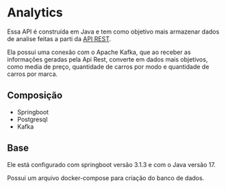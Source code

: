﻿# Analytics

Essa API é construída em Java e tem como objetivo mais armazenar dados de analise feitas a parti da [API REST](https://github.com/juliofilizzola/java-sping-bot-kafka).

Ela possui uma conexão com o Apache Kafka, que ao receber as informações geradas pela Api Rest, converte em dados mais objetivos, como media de preço, quantidade de carros por modo e quantidade de carros por marca.

## Composição

- Springboot
- Postgresql
- Kafka

## Base

Ele está configurado com springboot versão 3.1.3 e com o Java versão 17.

Possui um arquivo docker-compose para criação do banco de dados. 

